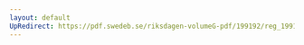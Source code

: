 ```yaml
---
layout: default
UpRedirect: https://pdf.swedeb.se/riksdagen-volumeG-pdf/199192/reg_199192/reg_199192_0476.pdf
---
```

